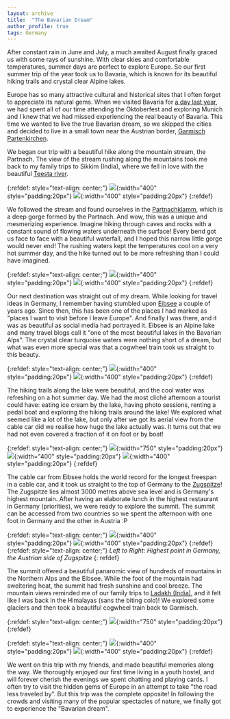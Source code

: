 ```yaml
---
layout: archive
title:  "The Bavarian Dream"
author_profile: true
tags: Germany
---
```



After constant rain in June and July, a much awaited August finally graced us with some rays of sunshine. With clear skies and comfortable temperatures, summer days are perfect to explore Europe. So our first summer trip of the year took us to Bavaria, which is known for its beautiful hiking trails and crystal clear Alpine lakes.

Europe has so many attractive cultural and historical sites that I often forget to appreciate its natural gems. When we visited Bavaria for [a day last year](https://mugdhak30.github.io/The-Deutche-Experience-2/), we had spent all of our time attending the Oktoberfest and exploring Munich and I knew that we had missed experiencing the real beauty of Bavaria. This time we wanted to live the true Bavarian dream, so we skipped the cities and decided to live in a small town near the Austrian border, [Garmisch Partenkirchen](https://en.wikipedia.org/wiki/Garmisch-Partenkirchen). 

We began our trip with a beautiful hike along the mountain stream, the Partnach. The view of the stream rushing along the mountains took me back to my family trips to Sikkim (India), where we fell in love with the beautiful [Teesta river](https://en.wikipedia.org/wiki/Teesta_River).

{:refdef: style="text-align: center;"}
![](/images/Bavaria1.jpg){:width="400" style="padding:20px"}
![](/images/Bavaria2.jpg){:width="400" style="padding:20px"}
{:refdef}

We followed the stream and found ourselves in the [Partnachklamm](https://www.partnachklamm.de/en), which is a deep gorge formed by the Partnach. And wow, this was a unique and mesmerizing experience. Imagine hiking through caves and rocks with a constant sound of flowing waters underneath the surface! Every bend got us face to face with a beautiful waterfall, and I hoped this narrow little gorge would never end! The rushing waters kept the temperatures cool on a very hot summer day, and the hike turned out to be more refreshing than I could have imagined. 

{:refdef: style="text-align: center;"}
![](/images/Bavaria3.jpg){:width="400" style="padding:20px"}
![](/images/Bavaria4.jpg){:width="400" style="padding:20px"}
{:refdef}

Our next destination was straight out of my dream. While looking for travel ideas in Germany, I remember having stumbled upon [Eibsee](https://www.grainau.de/en/lake-eibsee-en) a couple of years ago. Since then, this has been one of the places I had marked as "places I want to visit before I leave Europe". And finally I was there, and it was as beautiful as social media had portrayed it. Eibsee is an Alpine lake and many travel blogs call it "one of the most beautiful lakes in the Bavarian Alps". The crystal clear turquoise waters were nothing short of a dream, but what was even more special was that a cogwheel train took us straight to this beauty. 

{:refdef: style="text-align: center;"}
![](/images/Bavaria6.jpg){:width="400" style="padding:20px"}
![](/images/Bavaria9.jpg){:width="400" style="padding:20px"}
{:refdef}

The hiking trails along the lake were beautiful, and the cool water was refreshing on a hot summer day. We had the most cliché afternoon a tourist could have: eating ice cream by the lake, having photo sessions, renting a pedal boat and exploring the hiking trails around the lake! We explored what seemed like a lot of the lake, but only after we got its aerial view from the cable car did we realise how huge the lake actually was. It turns out that we had not even covered a fraction of it on foot or by boat!  

{:refdef: style="text-align: center;"}
![](/images/Bavaria5.jpg){:width="750" style="padding:20px"}
![](/images/Bavaria7.jpg){:width="400" style="padding:20px"}
![](/images/Bavaria8.jpg){:width="400" style="padding:20px"}
{:refdef}

The cable car from Eibsee holds the world record for the longest freespan in a cable car, and it took us straight to the top of Germany to the [Zugspitze](https://zugspitze.de/en)! The Zugspitze lies almost 3000 metres above sea level and is Germany's highest mountain. After having an elaborate lunch in the highest restaurant in Germany (priorities), we were ready to explore the summit. The summit can be accessed from two countries so we spent the afternoon with one foot in Germany and the other in Austria :P

{:refdef: style="text-align: center;"}
![](/images/Bavaria11.jpg){:width="400" style="padding:20px"}
![](/images/Bavaria12.jpg){:width="400" style="padding:20px"}
{:refdef}
{:refdef: style="text-align: center;"}
*Left to Right: Highest point in Germany, the Austrian side of Zugspitze*
{: refdef}

The summit offered a beautiful panaromic view of hundreds of mountains in the Northern Alps and the Eibsee. While the foot of the mountain had sweltering heat, the summit had fresh sunshine and cool breeze. The mountain views reminded me of our family trips to [Ladakh (India)](https://mugdhak30.github.io/Ladakh-Little-Tibet/), and it felt like I was back in the Himalayas (sans the biting cold)! We explored some glaciers and then took a beautiful cogwheel train back to Garmisch. 

{:refdef: style="text-align: center;"}
![](/images/Bavaria10.jpg){:width="750" style="padding:20px"}
{:refdef}

{:refdef: style="text-align: center;"}
![](/images/Bavaria13.jpg){:width="400" style="padding:20px"}
![](/images/Bavaria14.jpg){:width="400" style="padding:20px"}
{:refdef}

We went on this trip with my friends, and made beautiful memories along the way. We thoroughly enjoyed our first time living in a youth hostel, and will forever cherish the evenings we spent chatting and playing cards. I often try to visit the hidden gems of Europe in an attempt to take "the road less traveled by". But this trip was the complete opposite! In following the crowds and visiting many of the popular spectacles of nature, we finally got to experience the "Bavarian dream".